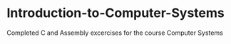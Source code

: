 # Introduction-to-Computer-Systems
Completed C and Assembly excercises for the course Computer Systems
